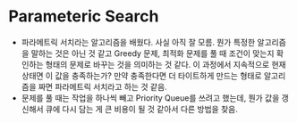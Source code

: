 # Parameteric Search

- 파라메트릭 서치라는 알고리즘을 배웠다. 사실 아직 잘 모름. 뭔가 특정한 알고리즘을 말하는 것은 아닌 것 같고 Greedy 문제, 최적화 문제를 풀 때 조건이 맞는지 확인하는 형태의 문제로 바꾸는 것을 의미하는 것 같다. 이 과정에서 지속적으로 현재 상태면 이 값을 충족하는가? 만약 충족한다면 더 타이트하게 만드는 형태로 알고리즘을 짜면 파라메트릭 서치라고 하는 것 같음.
- 문제를 풀 때는 작업을 하나씩 빼고 Priority Queue를 쓰려고 했는데, 뭔가 값을 갱신해서 큐에 다시 담는 게 큰 비용이 될 것 같아서 다른 방법을 찾음.
